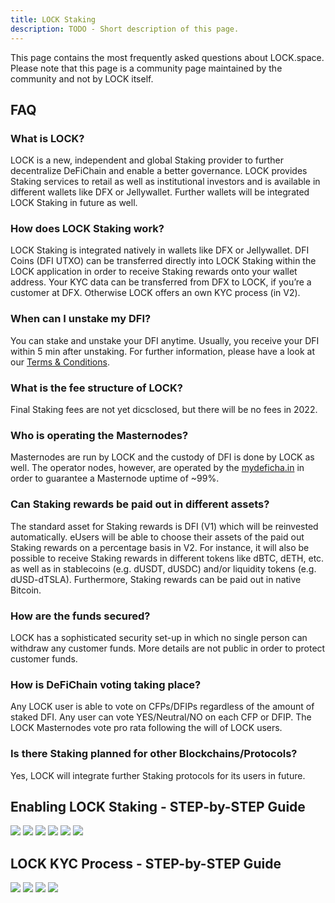```yaml
---
title: LOCK Staking
description: TODO - Short description of this page.
---
```


This page contains the most frequently asked questions about LOCK.space. Please note that this page is a community page maintained by the community and not by LOCK itself.

## FAQ

### What is LOCK?

LOCK is a new, independent and global Staking provider to further decentralize DeFiChain and enable a better governance. LOCK provides Staking services to retail as well as institutional investors and is available in different wallets like DFX or Jellywallet. Further wallets will be integrated LOCK Staking in future as well.

### How does LOCK Staking work?

LOCK Staking is integrated natively in wallets like DFX or Jellywallet. DFI Coins (DFI UTXO) can be transferred directly into LOCK Staking within the LOCK application in order to receive Staking rewards onto your wallet address. Your KYC data can be transferred from DFX to LOCK, if you’re a customer at DFX. Otherwise LOCK offers an own KYC process (in V2).

### When can I unstake my DFI?

You can stake and unstake your DFI anytime. Usually, you receive your DFI within 5 min after unstaking. For further information, please have a look at our [Terms & Conditions](https://lock.space/terms/).

### What is the fee structure of LOCK?

Final Staking fees are not yet dicsclosed, but there will be no fees in 2022.

### Who is operating the Masternodes?

Masternodes are run by LOCK and the custody of DFI is done by LOCK as well. The operator nodes, however, are operated by the [mydeficha.in](https://mydeficha.in/en/index.php?site=masternodes) in order to guarantee a Masternode uptime of \~99%.

### Can Staking rewards be paid out in different assets?

The standard asset for Staking rewards is DFI (V1) which will be reinvested automatically. eUsers will be able to choose their assets of the paid out Staking rewards on a percentage basis in V2. For instance, it will also be possible to receive Staking rewards in different tokens like dBTC, dETH, etc. as well as in stablecoins (e.g. dUSDT, dUSDC) and/or liquidity tokens (e.g. dUSD-dTSLA). Furthermore, Staking rewards can be paid out in native Bitcoin.

### How are the funds secured?

LOCK has a sophisticated security set-up in which no single person can withdraw any customer funds. More details are not public in order to protect customer funds.

### How is DeFiChain voting taking place?

Any LOCK user is able to vote on CFPs/DFIPs regardless of the amount of staked DFI. Any user can vote YES/Neutral/NO on each CFP or DFIP. The LOCK Masternodes vote pro rata following the will of LOCK users.

### Is there Staking planned for other Blockchains/Protocols?

Yes, LOCK will integrate further Staking protocols for its users in future.

## Enabling LOCK Staking - STEP-by-STEP Guide

![](./../media/lockstaking_EN_01.png)
![](./../media/lockstaking_EN_02.png)
![](./../media/lockstaking_EN_03.png)
![](./../media/lockstaking_EN_04.png)
![](./../media/lockstaking_EN_05.png)
![](./../media/lockstaking_EN_06.png)

## LOCK KYC Process - STEP-by-STEP Guide

![](./../media/lockstaking_EN_07.png)
![](./../media/lockstaking_EN_08.png)
![](./../media/lockstaking_EN_09.png)
![](./../media/lockstaking_EN_10.png)
